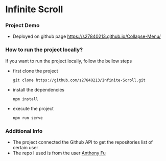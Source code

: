 <!-- ABOUT THE PROJECT -->
# Infinite Scroll
### Project Demo
* Deployed on github page
   https://s27840213.github.io/Collapse-Menu/

<!-- GETTING STARTED -->
### How to run the project locally?
If you want to run the project locally, follow the bellow steps

* first clone the project 
   ```
   git clone https://github.com/s27840213/Infinite-Scroll.git
  ```
* install the dependencies
  ```
  npm install
  ```
* execute the project
   ```sh
  npm run serve
  ```


### Additional Info
* The project connected the Github API to get the repositories list of certain user
* The repo I used is from the user [Anthony Fu](https://github.com/antfu?tab=repositories)